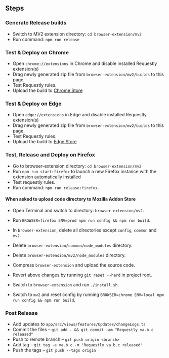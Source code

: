 ## Steps

### Generate Release builds

- Switch to MV2 extension directory: `cd browser-extension/mv2`
- Run command: `npm run release`

### Test & Deploy on Chrome

- Open `chrome://extensions` in Chrome and disable installed Requestly extension(s)
- Drag newly generated zip file from `browser-extension/mv2/builds` to this page.
- Test Requestly rules.
- Upload the build to [Chrome Store](https://chrome.google.com/webstore/developer/dashboard)

### Test & Deploy on Edge

- Open `edge://extensions` in Edge and disable installed Requestly extension(s)
- Drag newly generated zip file from `browser-extension/mv2/builds` to this page.
- Test Requestly rules.
- Upload the build to [Edge Store](https://partner.microsoft.com/en-us/dashboard/microsoftedge/b3e69bf0-262d-40a8-a4f5-eded941b79eb/packages/overview)

### Test, Release and Deploy on Firefox

- Go to browser-extension directory: `cd browser-extension/mv2`
- Run `npm run start:firefox` to launch a new Firefox instance with the extension automatically installed
- Test requestly rules.
- Run command: `npm run release:firefox`.

#### When asked to upload code directory to Mozilla Addon Store
- Open Terminal and switch to directory: `browser-extension/mv2`.
- Run `BROWSER=firefox ENV=prod npm run config && npm run build`.
- In `browser-extension`, delete all directories except `config`, `common` and `mv2`.
- Delete `browser-extension/common/node_modules` directory.
- Delete `browser-extension/mv2/node_modules` directory.
- Compress `browser-extension` and upload the source code.

- Revert above changes by running `git reset --hard` in project root.
- Switch to `browser-extension` and run `./install.sh`.
- Switch to `mv2` and reset config by running `BROWSER=chrome ENV=local npm run config && npm run build`.

### Post Release

- Add updates to `app/src/views/features/Updates/changeLogs.ts`
- Commit the files – `git add . && git commit -am "Requestly va.b.c released"`
- Push to remote branch – `git push origin <branch>`
- Add tag – `git tag -a va.b.c -m "Requestly va.b.c released"`
- Push the tags – `git push --tags origin`
